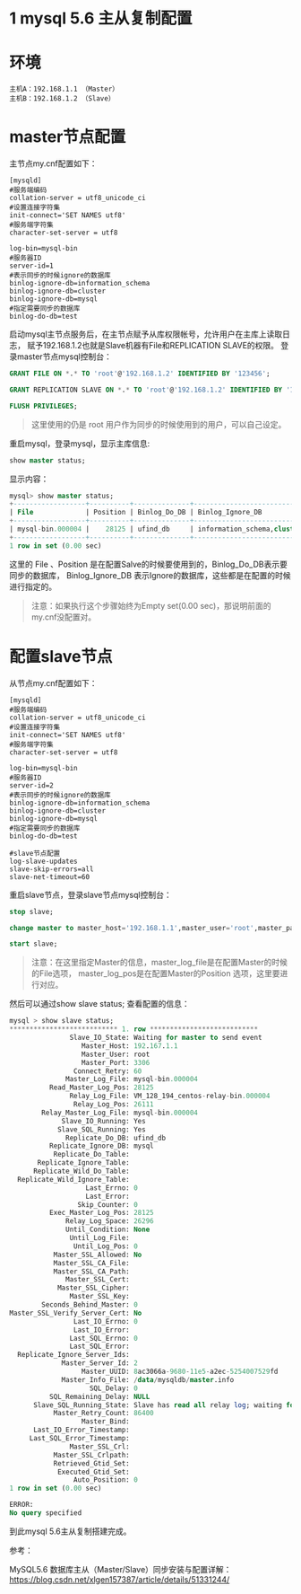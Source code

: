 # 1 mysql 5.6 主从复制配置

# 环境
```
主机A：192.168.1.1 （Master）
主机B：192.168.1.2 （Slave）
```

# master节点配置
主节点my.cnf配置如下：
```
[mysqld]
#服务端编码
collation-server = utf8_unicode_ci
#设置连接字符集
init-connect='SET NAMES utf8'
#服务端字符集
character-set-server = utf8

log-bin=mysql-bin
#服务器ID
server-id=1
#表示同步的时候ignore的数据库
binlog-ignore-db=information_schema
binlog-ignore-db=cluster
binlog-ignore-db=mysql
#指定需要同步的数据库
binlog-do-db=test
```

启动mysql主节点服务后，在主节点赋予从库权限帐号，允许用户在主库上读取日志，
赋予192.168.1.2也就是Slave机器有File和REPLICATION SLAVE的权限。
登录master节点mysql控制台：

```sql
GRANT FILE ON *.* TO 'root'@'192.168.1.2' IDENTIFIED BY '123456';

GRANT REPLICATION SLAVE ON *.* TO 'root'@'192.168.1.2' IDENTIFIED BY '123456';

FLUSH PRIVILEGES;
```

> 这里使用的仍是 root 用户作为同步的时候使用到的用户，可以自己设定。

重启mysql，登录mysql，显示主库信息:
```sql
show master status;
```
显示内容：
```sql
mysql> show master status;
+------------------+----------+--------------+----------------------------------+-------------------+
| File             | Position | Binlog_Do_DB | Binlog_Ignore_DB                 | Executed_Gtid_Set |
+------------------+----------+--------------+----------------------------------+-------------------+
| mysql-bin.000004 |    28125 | ufind_db     | information_schema,cluster,mysql |                   |
+------------------+----------+--------------+----------------------------------+-------------------+
1 row in set (0.00 sec)

```

这里的 File 、Position 是在配置Salve的时候要使用到的，Binlog_Do_DB表示要同步的数据库，
Binlog_Ignore_DB 表示Ignore的数据库，这些都是在配置的时候进行指定的。

> 注意：如果执行这个步骤始终为Empty set(0.00 sec)，那说明前面的my.cnf没配置对。

# 配置slave节点
从节点my.cnf配置如下：
```
[mysqld]
#服务端编码
collation-server = utf8_unicode_ci
#设置连接字符集
init-connect='SET NAMES utf8'
#服务端字符集
character-set-server = utf8

log-bin=mysql-bin
#服务器ID
server-id=2
#表示同步的时候ignore的数据库
binlog-ignore-db=information_schema
binlog-ignore-db=cluster
binlog-ignore-db=mysql
#指定需要同步的数据库
binlog-do-db=test

#slave节点配置
log-slave-updates
slave-skip-errors=all
slave-net-timeout=60
```
重启slave节点，登录slave节点mysql控制台：
```sql
stop slave;  

change master to master_host='192.168.1.1',master_user='root',master_password='123456',master_log_file='mysql-bin.000004', master_log_pos=28125;

start slave; 
```

> 注意：在这里指定Master的信息，master_log_file是在配置Master的时候的File选项， master_log_pos是在配置Master的Position 选项，这里要进行对应。

然后可以通过show slave status; 查看配置的信息：
```sql
mysql > show slave status;
*************************** 1. row ***************************
               Slave_IO_State: Waiting for master to send event
                  Master_Host: 192.167.1.1
                  Master_User: root
                  Master_Port: 3306
                Connect_Retry: 60
              Master_Log_File: mysql-bin.000004
          Read_Master_Log_Pos: 28125
               Relay_Log_File: VM_128_194_centos-relay-bin.000004
                Relay_Log_Pos: 26111
        Relay_Master_Log_File: mysql-bin.000004
             Slave_IO_Running: Yes
            Slave_SQL_Running: Yes
              Replicate_Do_DB: ufind_db
          Replicate_Ignore_DB: mysql
           Replicate_Do_Table: 
       Replicate_Ignore_Table: 
      Replicate_Wild_Do_Table: 
  Replicate_Wild_Ignore_Table: 
                   Last_Errno: 0
                   Last_Error: 
                 Skip_Counter: 0
          Exec_Master_Log_Pos: 28125
              Relay_Log_Space: 26296
              Until_Condition: None
               Until_Log_File: 
                Until_Log_Pos: 0
           Master_SSL_Allowed: No
           Master_SSL_CA_File: 
           Master_SSL_CA_Path: 
              Master_SSL_Cert: 
            Master_SSL_Cipher: 
               Master_SSL_Key: 
        Seconds_Behind_Master: 0
Master_SSL_Verify_Server_Cert: No
                Last_IO_Errno: 0
                Last_IO_Error: 
               Last_SQL_Errno: 0
               Last_SQL_Error: 
  Replicate_Ignore_Server_Ids: 
             Master_Server_Id: 2
                  Master_UUID: 8ac3066a-9680-11e5-a2ec-5254007529fd
             Master_Info_File: /data/mysqldb/master.info
                    SQL_Delay: 0
          SQL_Remaining_Delay: NULL
      Slave_SQL_Running_State: Slave has read all relay log; waiting for the slave I/O thread to update it
           Master_Retry_Count: 86400
                  Master_Bind: 
      Last_IO_Error_Timestamp: 
     Last_SQL_Error_Timestamp: 
               Master_SSL_Crl: 
           Master_SSL_Crlpath: 
           Retrieved_Gtid_Set: 
            Executed_Gtid_Set: 
                Auto_Position: 0
1 row in set (0.00 sec)

ERROR: 
No query specified
```

到此mysql 5.6主从复制搭建完成。

参考：

MySQL5.6 数据库主从（Master/Slave）同步安装与配置详解：
https://blog.csdn.net/xlgen157387/article/details/51331244/